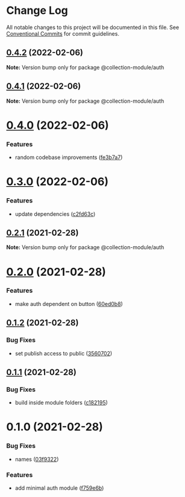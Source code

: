 # Change Log

All notable changes to this project will be documented in this file.
See [Conventional Commits](https://conventionalcommits.org) for commit guidelines.

## [0.4.2](https://github.com/developer239/collection-angular/compare/@collection-module/auth@0.4.1...@collection-module/auth@0.4.2) (2022-02-06)

**Note:** Version bump only for package @collection-module/auth





## [0.4.1](https://github.com/developer239/collection-angular/compare/@collection-module/auth@0.4.0...@collection-module/auth@0.4.1) (2022-02-06)

**Note:** Version bump only for package @collection-module/auth





# [0.4.0](https://github.com/developer239/collection-angular/compare/@collection-module/auth@0.3.0...@collection-module/auth@0.4.0) (2022-02-06)


### Features

* random codebase improvements ([fe3b7a7](https://github.com/developer239/collection-angular/commit/fe3b7a7c39659d95b3f84ced44c755f350d9b401))





# [0.3.0](https://github.com/developer239/collection-angular/compare/@collection-module/auth@0.2.1...@collection-module/auth@0.3.0) (2022-02-06)


### Features

* update dependencies ([c2fd63c](https://github.com/developer239/collection-angular/commit/c2fd63c91286f493baf6a8e4f21b9270ebe21766))





## [0.2.1](https://github.com/developer239/collection-angular/compare/@collection-module/auth@0.2.0...@collection-module/auth@0.2.1) (2021-02-28)

**Note:** Version bump only for package @collection-module/auth





# [0.2.0](https://github.com/developer239/collection-angular/compare/@collection-module/auth@0.1.2...@collection-module/auth@0.2.0) (2021-02-28)


### Features

* make auth dependent on button ([60ed0b8](https://github.com/developer239/collection-angular/commit/60ed0b876b78122e0611146b299c8a2b3a63ba14))





## [0.1.2](https://github.com/developer239/collection-angular/compare/@collection-module/auth@0.1.1...@collection-module/auth@0.1.2) (2021-02-28)


### Bug Fixes

* set publish access to public ([3560702](https://github.com/developer239/collection-angular/commit/356070207464d81da17c2cda54fb5191b6de8b16))





## [0.1.1](https://github.com/developer239/collection-angular/compare/@collection-module/auth@0.1.0...@collection-module/auth@0.1.1) (2021-02-28)


### Bug Fixes

* build inside module folders ([c182195](https://github.com/developer239/collection-angular/commit/c18219563f4ce7908cd0e5a4a3ea9d3ece920cd0))





# 0.1.0 (2021-02-28)


### Bug Fixes

* names ([03f9322](https://github.com/developer239/collection-angular/commit/03f93228362106f6b928c3a06734cf6d4327373a))


### Features

* add minimal auth module ([f759e6b](https://github.com/developer239/collection-angular/commit/f759e6b90e3177b7c1f5aef68616e5216919cfbd))
